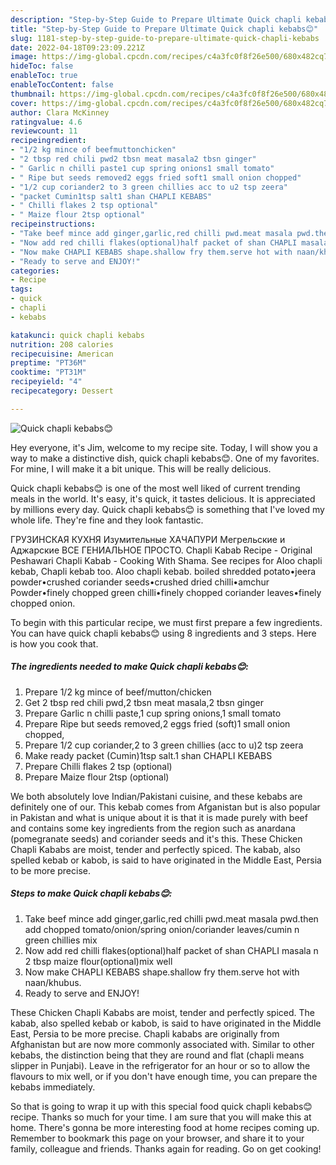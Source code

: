 ```yaml
---
description: "Step-by-Step Guide to Prepare Ultimate Quick chapli kebabs😊"
title: "Step-by-Step Guide to Prepare Ultimate Quick chapli kebabs😊"
slug: 1181-step-by-step-guide-to-prepare-ultimate-quick-chapli-kebabs
date: 2022-04-18T09:23:09.221Z
image: https://img-global.cpcdn.com/recipes/c4a3fc0f8f26e500/680x482cq70/quick-chapli-kebabs-recipe-main-photo.jpg
hideToc: false
enableToc: true
enableTocContent: false
thumbnail: https://img-global.cpcdn.com/recipes/c4a3fc0f8f26e500/680x482cq70/quick-chapli-kebabs-recipe-main-photo.jpg
cover: https://img-global.cpcdn.com/recipes/c4a3fc0f8f26e500/680x482cq70/quick-chapli-kebabs-recipe-main-photo.jpg
author: Clara McKinney
ratingvalue: 4.6
reviewcount: 11
recipeingredient:
- "1/2 kg mince of beefmuttonchicken"
- "2 tbsp red chili pwd2 tbsn meat masala2 tbsn ginger"
- " Garlic n chilli paste1 cup spring onions1 small tomato"
- " Ripe but seeds removed2 eggs fried soft1 small onion chopped"
- "1/2 cup coriander2 to 3 green chillies acc to u2 tsp zeera"
- "packet Cumin1tsp salt1 shan CHAPLI KEBABS"
- " Chilli flakes 2 tsp optional"
- " Maize flour 2tsp optional"
recipeinstructions:
- "Take beef mince add ginger,garlic,red chilli pwd.meat masala pwd.then add chopped tomato/onion/spring onion/coriander leaves/cumin n green chillies mix"
- "Now add red chilli flakes(optional)half packet of shan CHAPLI masala n 2 tbsp maize flour(optional)mix well"
- "Now make CHAPLI KEBABS shape.shallow fry them.serve hot with naan/khubus."
- "Ready to serve and ENJOY!"
categories:
- Recipe
tags:
- quick
- chapli
- kebabs

katakunci: quick chapli kebabs 
nutrition: 208 calories
recipecuisine: American
preptime: "PT36M"
cooktime: "PT31M"
recipeyield: "4"
recipecategory: Dessert

---
```



![Quick chapli kebabs😊](https://img-global.cpcdn.com/recipes/c4a3fc0f8f26e500/680x482cq70/quick-chapli-kebabs-recipe-main-photo.jpg)

Hey everyone, it's Jim, welcome to my recipe site. Today, I will show you a way to make a distinctive dish, quick chapli kebabs😊. One of my favorites. For mine, I will make it a bit unique. This will be really delicious.

Quick chapli kebabs😊 is one of the most well liked of current trending meals in the world. It's easy, it's quick, it tastes delicious. It is appreciated by millions every day. Quick chapli kebabs😊 is something that I've loved my whole life. They're fine and they look fantastic.

ГРУЗИНСКАЯ КУХНЯ Изумительные ХАЧАПУРИ Мегрельские и Аджарские ВСЕ ГЕНИАЛЬНОЕ ПРОСТО. Chapli Kabab Recipe - Original Peshawari Chapli Kabab - Cooking With Shama. See recipes for Aloo chapli kebab, Chapli kebab too. Aloo chapli kebab. boiled shredded potato•jeera powder•crushed coriander seeds•crushed dried chilli•amchur Powder•finely chopped green chilli•finely chopped coriander leaves•finely chopped onion.


To begin with this particular recipe, we must first prepare a few ingredients. You can have quick chapli kebabs😊 using 8 ingredients and 3 steps. Here is how you cook that.

<!--inarticleads1-->

##### The ingredients needed to make Quick chapli kebabs😊:

1. Prepare 1/2 kg mince of beef/mutton/chicken
1. Get 2 tbsp red chili pwd,2 tbsn meat masala,2 tbsn ginger
1. Prepare  Garlic n chilli paste,1 cup spring onions,1 small tomato
1. Prepare  Ripe but seeds removed,2 eggs fried (soft)1 small onion chopped,
1. Prepare 1/2 cup coriander,2 to 3 green chillies (acc to u)2 tsp zeera
1. Make ready packet (Cumin)1tsp salt.1 shan CHAPLI KEBABS
1. Prepare  Chilli flakes 2 tsp (optional)
1. Prepare  Maize flour 2tsp (optional)


We both absolutely love Indian/Pakistani cuisine, and these kebabs are definitely one of our. This kebab comes from Afganistan but is also popular in Pakistan and what is unique about it is that it is made purely with beef and contains some key ingredients from the region such as anardana (pomegranate seeds) and coriander seeds and it&#39;s this. These Chicken Chapli Kababs are moist, tender and perfectly spiced. The kabab, also spelled kebab or kabob, is said to have originated in the Middle East, Persia to be more precise. 

<!--inarticleads2-->

##### Steps to make Quick chapli kebabs😊:

1. Take beef mince add ginger,garlic,red chilli pwd.meat masala pwd.then add chopped tomato/onion/spring onion/coriander leaves/cumin n green chillies mix
1. Now add red chilli flakes(optional)half packet of shan CHAPLI masala n 2 tbsp maize flour(optional)mix well
1. Now make CHAPLI KEBABS shape.shallow fry them.serve hot with naan/khubus.
1. Ready to serve and ENJOY!

These Chicken Chapli Kababs are moist, tender and perfectly spiced. The kabab, also spelled kebab or kabob, is said to have originated in the Middle East, Persia to be more precise. Chapli kababs are originally from Afghanistan but are now more commonly associated with. Similar to other kebabs, the distinction being that they are round and flat (chapli means slipper in Punjabi). Leave in the refrigerator for an hour or so to allow the flavours to mix well, or if you don&#39;t have enough time, you can prepare the kebabs immediately. 

So that is going to wrap it up with this special food quick chapli kebabs😊 recipe. Thanks so much for your time. I am sure that you will make this at home. There's gonna be more interesting food at home recipes coming up. Remember to bookmark this page on your browser, and share it to your family, colleague and friends. Thanks again for reading. Go on get cooking!
